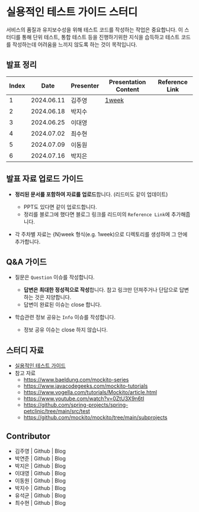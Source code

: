 # 실용적인 테스트 가이드 스터디

서비스의 품질과 유지보수성을 위해 테스트 코드를 작성하는 작업은 중요합니다. 이 스터디를 통해 단위 테스트, 통합 테스트 등을 진행하기위한 지식을 습득하고 테스트 코드를 작성하는데 어려움을 느끼지 않도록 하는 것이 목적입니다.

## 발표 정리

| Index | Date | Presenter | Presentation Content | Reference Link |
| --- | --- | --- | --- | --- |
| 1| 2024.06.11 | 김주영 | [1week](./1week/) | |
| 2| 2024.06.18 | 박지수 | | |
| 3| 2024.06.25 | 이대영 | | |
| 4| 2024.07.02 | 최수현 | | |
| 5| 2024.07.09 | 이동원 | | |
| 6| 2024.07.16 | 박지은 | | |

## 발표 자료 업로드 가이드

- **정리된 문서를 포함하여 자료를 업로드**합니다. (리드미도 같이 업데이트)
  - PPT도 있다면 같이 업로드합니다.
  - 정리를 블로그에 했다면 블로그 링크를 리드미의 `Reference Link`에 추가해줍니다.

- 각 주차별 자료는 {N}week 형식(e.g. 1week)으로 디렉토리를 생성하여 그 안에 추가합니다.

## Q&A 가이드

- 질문은 `Question` 이슈를 작성합니다.
  - **답변은 최대한 정성적으로 작성**합니다. 참고 링크만 던져주거나 단답으로 답변하는 것은 지양합니다.
  - 답변이 완료된 이슈는 close 합니다.

- 학습관련 정보 공유는 `Info` 이슈를 작성합니다.
  - 정보 공유 이슈는 close 하지 않습니다.

## 스터디 자료

- [실용적인 테스트 가이드](https://www.inflearn.com/course/practical-testing-%EC%8B%A4%EC%9A%A9%EC%A0%81%EC%9D%B8-%ED%85%8C%EC%8A%A4%ED%8A%B8-%EA%B0%80%EC%9D%B4%EB%93%9C)
- 참고 자료
    - https://www.baeldung.com/mockito-series
    - https://www.javacodegeeks.com/mockito-tutorials
    - https://www.vogella.com/tutorials/Mockito/article.html
    - https://www.youtube.com/watch?v=0ZtU3X9n6tI
    - https://github.com/spring-projects/spring-petclinic/tree/main/src/test
    - https://github.com/mockito/mockito/tree/main/subprojects

## Contributor

- 김주영 | Github | Blog
- 박연준 | Github | Blog
- 박지은 | Github | Blog
- 이대영 | Github | Blog
- 이동원 | Github | Blog
- 박지수 | Github | Blog
- 유석균 | Github | Blog
- 최수현 | Github | Blog

